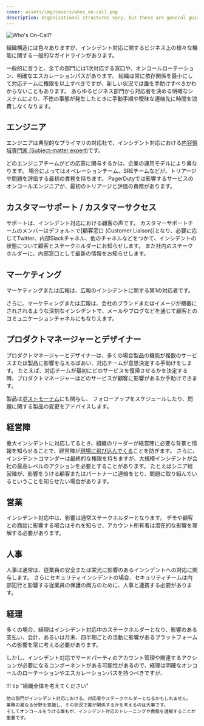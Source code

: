 ```yaml
---
cover: assets/img/covers/whos_on-call.png
description: Organizational structures vary, but these are general guidelines about the way different functions in a business relate to incident response.
---
```

![Who's On-Call?](../assets/img/headers/who_oncall.png)

組織構造には色々ありますが、インシデント対応に関するビジネス上の様々な機能に関する一般的なガイドラインがあります。

一般的に言うと、全ての部門には1次対応する窓口や、オンコールローテーション、明確なエスカレーションパスがあります。
組織は常に依存関係を最小にして対応チームに権限を以上すべきですが、新しい状況では誰を手助けすべきかわからないこともあります。
あらゆるビジネス部門から対応者を決める明確なシステムにより、不徳の事態が発生したときに手動手順や曖昧な連絡先に時間を浪費しなくなります。

## エンジニア

エンジニアは典型的なプライマリの対応社で、インシデント対応における[内容領域専門家 (Subject-matter expert)](../before/different_roles)です。

どのエンジニアチームがどの応答に関与するかは、企業の運用モデルにより異なります。
場合によってはオペレーションチーム、SREチームなどが、トリアージや問題を評価する最初の責務を持ちます。
PagerDutyでは影響するサービスのオンコールエンジニアが、最初のトリアージと評価の責務があります。

## カスタマーサポート / カスタマーサクセス

サポートは、インシデント対応における顧客の声です。
カスタマーサポートチームのメンバーはデフォルトで[顧客窓口 (Customer Liaison)]となり、必要に応じてTwitter、内部Slackチャネル、他のチャネルなどをつかて、インシデントの状態について顧客とステークホルダーにお知らせします。
また社内のステークホルダーに、内部窓口として最新の情報をお知らせします。

## マーケティング

マーケティングまたは広報は、広報のインシデントに関する第1の対応者です。

さらに、マーケティングまたは広報は、会社のブランドまたはイメージが機器にされされるような深刻なインシデントで、メールやブログなどを通じて顧客とのコミュニケーションチャネルにもなりえます。

## プロダクトマネージャーとデザイナー

プロダクトマネージャーとデザイナーは、多くの場合製品の機能が複数のサービスまたは製品に影響を与えるばあい、対応チームが意思決定する手助けをします。
たとえば、対応チームが最初にどのサービスを復帰させるかを決定する時、プロダクトマネージャーはどのサービスが顧客に影響があるか手助けできます。

製品は[ポストモーテム](../after/post_mortem_process)にも関与し、
フォローアップをスケジュールしたり、問題に関する製品の変更をアドバイスします。

## 経営陣

重大インシデントに対応してるとき、組織のリーダーが経営陣に必要な背景と情報を知らせることで、経営陣が[現場に飛び込んでくる](../training/glossary/#executive-swoop)ことを防ぎます。
さらに、インシデントコマンダーは最終的な権限を持ちますが、大規模インシデントが会社の最高レベルのアクションを必要とすることがあります。
たとえばシニア経営陣が、影響をうける顧客またはパートナーに連絡をとり、問題に取り組んでいるということを知らせたい場合があります。

## 営業

インシデント対応中は、影響は通常ステークホルダーとなります。
デモや顧客との商談に影響する場合はそれを知らせ、アカウント所有者は潜在的な影響を理解する必要があります。

## 人事

人事は通常は、従業員の安全または栄光に影響のあるインシデントへの対応に関与します。
さらにセキュリティインシデントの場合、セキュリティチームは内部犯行と影響する従業員の保護の両方のために、人事と連携する必要があります。

## 経理

多くの場合、経理はインシデント対応中のステークホルダーとなり、影響のある支払い、会計、あるいは月末、四半期ごとの活動に影響があるプラットフォームへの影響を常に考える必要があります。


しかし、インシデント対応でサードパーティのアカウント管理や関連するアクションが必要になるコンポーネントがある可能性があるので、経理は明確なオンコールのローテーションやエスカレーションパスを持つべきですが、

!!! tip "組織全体を考えてください"

    他の部門がインシデント対応における、対応者やステークホルダーとなるかもしれません。
    業務の異なる分野を意識し、その状況で誰が関係するかを考えるのは大事です。
    そしてオンコールをうける誰もが、インシデント対応のトレーニングや責務を理解することが重要です。
